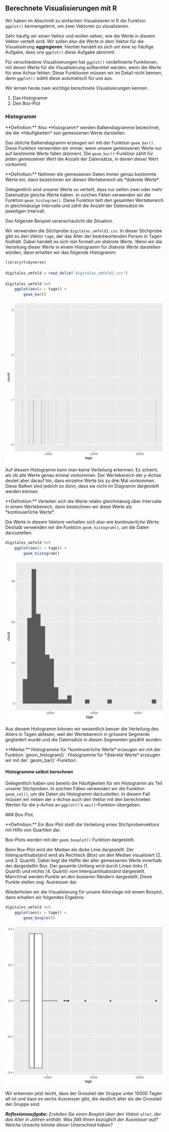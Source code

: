 ## Berechnete Visualisierungen mit R

Wir haben im Abschnitt zu einfachen Visualisieren in R die Funktion  `ggplot()` kennengelernt, um zwei Vektoren zu visualisieren.

Sehr häufig wir einen Vektor und wollen sehen, wie die Werte in diesem Vektor verteilt sind. Wir sollen also die Werte in dem Vektor für die Visualisierung **aggregieren**. Hierbei handelt es sich um eine so häufige Aufgabe, dass uns `ggplot()` diese Aufgabe abnimmt. 

Für verschiedene Visualisierungen hat `ggplot()` vordefinierte Funktionen, mit denen Werte für die Visualisierung aufbereitet werden, wenn die Werte für eine Achse fehlen. Diese Funktionen müssen wir im Detail nicht kennen, denn `ggplot()` wählt diese automatisch für uns aus. 

Wir lernen heute zwei wichtige berechnete Visualisierungen kennen. 

1. Das Histogramm 
2. Den Box-Plot

### Histogramm

<p class="alert alert-primary" markdown="1">
**Definition:** Also *Histogramm* werden Balkendiagramme bezeichnet, die die *Häufigkeiten* von gemessenen Werte darstellen. 
</p>

Das übliche Balkendiagramm erzeugen wir mit der Funktion `geom_bar()`. Diese Funktion verwenden wir immer, wenn unsere gemessenen Werte nur auf bestimmte Werte fallen (können). Die `geom_bar()`-Funktion zählt für jeden gemessenen Wert die Anzahl der Datensätze, in denen dieser Wert vorkommt. 

<p class="alert alert-primary" markdown="1">
**Definition:** Nehmen die gemessenen Daten immer genau bestimmte Werte ein, dann bezeichnen wir diesen Wertebereich als *diskrete Werte*.
</p>

Gelegentlich sind unserer Werte so verteilt, dass nur selten zwei oder mehr Datensätze gleiche Werte haben. In solchen Fällen verwenden wir die Funktion `geom_histogram()`. Diese Funktion teilt den gesamten Wertebereich in gleichmässige Intervalle und zählt die Anzahl der Datensätze im jeweiligen Intervall.

Das folgende Beispiel veranschaulicht die Situation. 

Wir verwenden die Stichprobe `digitales_umfeld1.csv`. In dieser Stichprobe gibt es den Vektor `tage`, der das Alter der beantwortenden Person in Tagen festhält. Dabei handelt es sich rein formell um *diskrete Werte*. Wenn wir die Verteilung dieser Werte in einem Histogramm für *diskrete Werte* darstellen würden, dann erhalten wir das folgende Histogramm: 

```R
library(tidyverse)

digitales_umfeld = read_delim("digitales_umfeld1.csv")

digitales_umfeld %>% 
    ggplot(aes(x = tage)) +
        geom_bar()
```

<img src="https://github.com/dxiai/ct-resourcen/raw/main/bilder/visualisierung/tage_barplot.png">

Auf diesem Histogramm kann man keine Verteilung erkennen. Es scheint, als ob alle Werte genau einmal vorkommen. Der Wertebereich der y-Achse deutet aber darauf hin, dass einzelne Werte bis zu drei Mal vorkommen. Diese Balken sind jedoch so dünn, dass sie nicht im Diagramm dargestellt werden können. 

<p class="alert alert-primary" markdown="1">
**Definition:** Verteilen sich die Werte relativ gleichmässig über Intervalle in einem Wertebereich, dann bezeichnen wir diese Werte als *kontinuierliche Werte*.
</p>

Die Werte in diesem Vektore verhalten sich also wie *kontinuierliche Werte*. Deshalb verwenden wir die Funktion `geom_histogram()`, um die Daten darzustellen. 

```R
digitales_umfeld %>% 
    ggplot(aes(x = tage)) +
        geom_histogram()
```

<img src="https://github.com/dxiai/ct-resourcen/raw/main/bilder/visualisierung/tage_histogram.png">

Aus diesem Histogramm können wir wesentlich besser die Verteilung des Alters in Tagen ablesen, weil der Wertebereich in grössere Segmente gegliedert wurde und die Datensätze in diesen Segmenten gezählt wurden.

<p class="alert alert-success" markdown="1">
**Merke:** Histogramme für *kontinuierliche Werte* erzeugen wir mit der Funktion `geom_histogram()`. Histogramme für *diskrete Werte*  erzeugen wir mit der `geom_bar()`-Funktion.
</p>

#### Histogramme selbst berechnen

Gelegentlich haben uns bereits die Häufigkeiten für ein Histogramm als Teil unserer Stichproben. In solchen Fällen verwenden wir die Funktion `geom_col()`, um die Daten als Histogramm darzustellen. In diesem Fall müssen wir neben der x-Achse auch den Vektor mit den berechneten Werten für die y-Achse an `ggplot()`'s `aes()`-Funktion übergeben.

### Box-Plot

<p class="alert alert-primary" markdown="1">
**Definition:** Ein Box-Plot stellt die Verteilung eines Stichprobenvektors mit Hilfe von Quartilen dar. 
</p>

Box-Plots werden mit der `geom_boxplot()` Funktion dargestellt. 

Beim Box-Plot wird der Median als dicke Linie dargestellt. Der Interquartilsabstand wird als Rechteck (*Box*) um den Median visualisiert (2. und 3. Quartil). Dabei liegt die Hälfte der aller gemessenen Werte innerhalb der dargestelltn Box.  Der gesamte Umfang wird durch Linien links (1. Quartil) und rechts (4. Quartil) vom Interquartilsabstand dargestellt. Manchmal werden Punkte an den äusseren Rändern  dargestellt. Diese Punkte stellen sog. Ausreisser dar.

Wiederholen wir die Visualisierung für unsere Alterstage mit einem Boxplot, dann erhalten wir folgendes Ergebnis: 

```R
digitales_umfeld %>% 
    ggplot(aes(x = tage)) +
        geom_boxplot()
```

<img src="https://github.com/dxiai/ct-resourcen/raw/main/bilder/visualisierung/tage_boxplot.png">

Wir erkennen jetzt leicht, dass der Grossteil der Gruppe unter 10000 Tagen alt ist und dass es sechs Ausreisser gibt, die deutlich älter als der Grossteil der Gruppe sind. 

***Reflexionsaufgabe:** Erstellen Sie einen Boxplot über den Vektor `alter`, der das Alter in Jahren enthält. Was fällt Ihnen bezüglich der Ausreisser auf? Welche Ursache könnte dieser Unterschied haben?*
